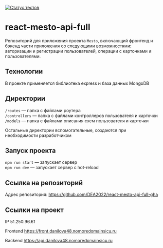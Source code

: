 [![Статус тестов](../../actions/workflows/tests.yml/badge.svg)](../../actions/workflows/tests.yml)


# react-mesto-api-full
Репозиторий для приложения проекта `Mesto`, включающий фронтенд и бэкенд части приложения со следующими возможностями: авторизации и регистрации пользователей, операции с карточками и пользователями.

## Технологии

В проекте применяется библиотека express и база данных MongoDB
## Директории

`/routes` — папка с файлами роутера  
`/controllers` — папка с файлами контроллеров пользователя и карточки   
`/models` — папка с файлами описания схем пользователя и карточки  
  
Остальные директории вспомогательные, создаются при необходимости разработчиком

## Запуск проекта

`npm run start` — запускает сервер   
`npm run dev` — запускает сервер с hot-reload

## Ccылка на репозиторий

Адрес репозитория: https://github.com/DEA2022/react-mesto-api-full-gha

## Ссылки на проект

IP 51.250.96.61

Frontend https://front.danilova48.nomoredomainsicu.ru

Backend https://api.danilova48.nomoredomainsicu.ru
